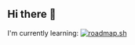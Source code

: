 ## Hi there 👋

I'm currently learning:
[![roadmap.sh](https://roadmap.sh/card/tall/64444da8e27257737494e53c?variant=dark&roadmaps=frontend)](https://roadmap.sh)

<!--
**jsrockett/jsrockett** is a ✨ _special_ ✨ repository because its `README.md` (this file) appears on your GitHub profile.

Here are some ideas to get you started:

- 🔭 I’m currently working on ...
- 🌱 I’m currently learning ...
- 👯 I’m looking to collaborate on ...
- 🤔 I’m looking for help with ...
- 💬 Ask me about ...
- 📫 How to reach me: ...
- 😄 Pronouns: ...
- ⚡ Fun fact: ...
-->
